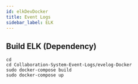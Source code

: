 ```yaml
---
id: elkDevDocker
title: Event Logs
sidebar_label: ELK
---
```


## Build ELK (Dependency)
```shell
cd        
cd Collaboration-System-Event-Logs/evelog-Docker
sudo docker-compose build        
sudo docker-compose up
```
